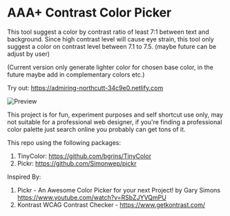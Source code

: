 # AAA+ Contrast Color Picker

This tool suggest a color by contrast ratio of least 7:1 between text and background. Since high contrast level will cause eye strain, this tool only suggest a color on contrast level between 7.1 to 7.5. (maybe future can be adjust by user)

(Current version only generate lighter color for chosen base color, in the future maybe add in complementary colors etc.)

Try out: https://admiring-northcutt-34c9e0.netlify.com

![Preview](http://i64.tinypic.com/2md48bt.jpg)

This project is for fun, experiment purposes and self shortcut use only, may not suitable for a professional web designer, if you're finding a professional color palette just search online you probably can get tons of it.

This repo using the following packages:

1. TinyColor: https://github.com/bgrins/TinyColor
2. Pickr: https://github.com/Simonwep/pickr

Inspired By:

1. Pickr - An Awesome Color Picker for your next Project! by Gary Simons https://www.youtube.com/watch?v=RSbZJYVQmPU
2. Kontrast WCAG Contrast Checker - https://www.getkontrast.com/
